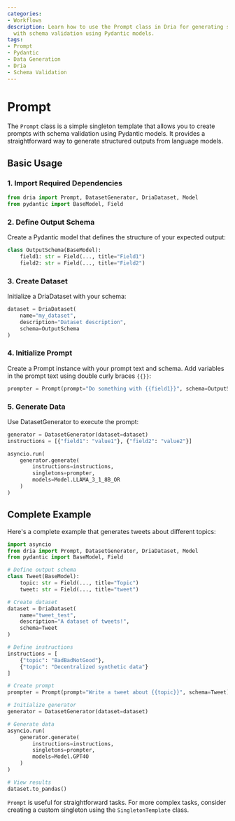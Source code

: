 ```yaml
---
categories:
- Workflows
description: Learn how to use the Prompt class in Dria for generating structured outputs
  with schema validation using Pydantic models.
tags:
- Prompt
- Pydantic
- Data Generation
- Dria
- Schema Validation
---
```


# Prompt

The `Prompt` class is a simple singleton template that allows you to create prompts with schema validation using Pydantic models. It provides a straightforward way to generate structured outputs from language models.

## Basic Usage

### 1. Import Required Dependencies
```python
from dria import Prompt, DatasetGenerator, DriaDataset, Model
from pydantic import BaseModel, Field
```

### 2. Define Output Schema
Create a Pydantic model that defines the structure of your expected output:

```python
class OutputSchema(BaseModel):
    field1: str = Field(..., title="Field1")
    field2: str = Field(..., title="Field2")
```

### 3. Create Dataset
Initialize a DriaDataset with your schema:

```python
dataset = DriaDataset(
    name="my_dataset",
    description="Dataset description",
    schema=OutputSchema
)
```

### 4. Initialize Prompt
Create a Prompt instance with your prompt text and schema. Add variables in the prompt text using double curly braces `{{}}`:

```python
prompter = Prompt(prompt="Do something with {{field1}}", schema=OutputSchema)
```

### 5. Generate Data
Use DatasetGenerator to execute the prompt:

```python
generator = DatasetGenerator(dataset=dataset)
instructions = [{"field1": "value1"}, {"field2": "value2"}]

asyncio.run(
    generator.generate(
        instructions=instructions,
        singletons=prompter,
        models=Model.LLAMA_3_1_8B_OR
    )
)
```

## Complete Example

Here's a complete example that generates tweets about different topics:

```python
import asyncio
from dria import Prompt, DatasetGenerator, DriaDataset, Model
from pydantic import BaseModel, Field

# Define output schema
class Tweet(BaseModel):
    topic: str = Field(..., title="Topic")
    tweet: str = Field(..., title="tweet")

# Create dataset
dataset = DriaDataset(
    name="tweet_test",
    description="A dataset of tweets!",
    schema=Tweet
)

# Define instructions
instructions = [
    {"topic": "BadBadNotGood"},
    {"topic": "Decentralized synthetic data"}
]

# Create prompt
prompter = Prompt(prompt="Write a tweet about {{topic}}", schema=Tweet)

# Initialize generator
generator = DatasetGenerator(dataset=dataset)

# Generate data
asyncio.run(
    generator.generate(
        instructions=instructions,
        singletons=prompter,
        models=Model.GPT4O
    )
)

# View results
dataset.to_pandas()
```

`Prompt` is useful for straightforward tasks. For more complex tasks, consider creating a custom singleton using the `SingletonTemplate` class.